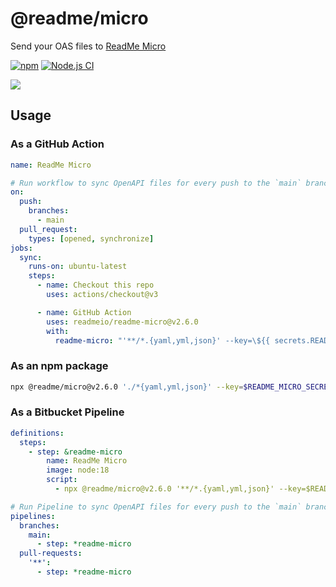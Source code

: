 # @readme/micro

Send your OAS files to [ReadMe Micro](https://micro.readme.com/)

[![npm](https://img.shields.io/npm/v/@readme/micro)](https://npm.im/@readme/micro) [![Node.js CI](https://github.com/readmeio/readme-micro/actions/workflows/ci.yaml/badge.svg)](https://github.com/readmeio/readme-micro/actions/workflows/ci.yaml)

[![](https://d3vv6lp55qjaqc.cloudfront.net/items/1M3C3j0I0s0j3T362344/Untitled-2.png)](https://readme.io)

## Usage

### As a GitHub Action

```yaml
name: ReadMe Micro

# Run workflow to sync OpenAPI files for every push to the `main` branch
on:
  push:
    branches:
      - main
  pull_request:
    types: [opened, synchronize]
jobs:
  sync:
    runs-on: ubuntu-latest
    steps:
      - name: Checkout this repo
        uses: actions/checkout@v3

      - name: GitHub Action
        uses: readmeio/readme-micro@v2.6.0
        with:
          readme-micro: "'**/*.{yaml,yml,json}' --key=\${{ secrets.README_MICRO_SECRET }}"
```

### As an npm package

```sh
npx @readme/micro@v2.6.0 './*{yaml,yml,json}' --key=$README_MICRO_SECRET
```

### As a Bitbucket Pipeline

```yaml
definitions:
  steps:
    - step: &readme-micro
        name: ReadMe Micro
        image: node:18
        script:
          - npx @readme/micro@v2.6.0 '**/*.{yaml,yml,json}' --key=$README_MICRO_SECRET

# Run Pipeline to sync OpenAPI files for every push to the `main` branch
pipelines:
  branches:
    main:
      - step: *readme-micro
  pull-requests:
    '**':
      - step: *readme-micro
```

